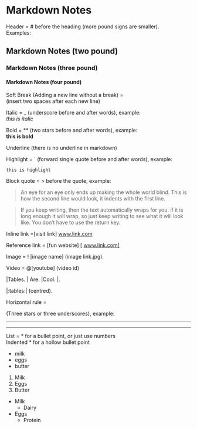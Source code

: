 # Markdown Notes

Header = # before the heading (more pound signs are smaller).  
Examples:
## Markdown Notes (two pound)
### Markdown Notes (three pound)
#### Markdown Notes (four pound)

Soft Break (Adding a new line without a break) =  
(insert two spaces after each new line)

Italic = _ (underscore before and after words), example:  
_this is italic_ 

Bold = ** (two stars before and after words), example:  
**this is bold**

Underline (there is no underline in markdown)

Highlight = ` (forward single quote before and after words), example:  

`this is highlight`


Block quote = > before the quote, example:

> An eye for an eye only ends up making the whole world blind.  This is how the second line would look, it indents with the first line.

> If you keep writing, then the text automatically wraps for you. if it is long enough it will wrap, so just keep writing to see what it will look like. You don’t have to use the return key.

Inline link =[visit link] www.link.com

Reference link = [fun website] [ www.link.com]

Image = ! [image name] (image link.jpg). 

Video = @[youtube] (video id)



|Tables.  | Are.  |Cool.  |. 


|:tables:| (centred). 

Horizontal rule =

(Three stars or three underscores), example:

***

___
List = * for a bullet point, or just use numbers  
Indented * for a hollow bullet point
* milk
* eggs
* butter

1. Milk
2. Eggs
3. Butter

* Milk
	* Dairy
* Eggs
	* Protein
